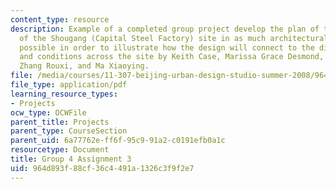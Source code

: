 ```yaml
---
content_type: resource
description: Example of a completed group project develop the plan of the upper area
  of the Shougang (Capital Steel Factory) site in as much architectural detail as
  possible in order to illustrate how the design will connect to the different uses
  and conditions across the site by Keith Case, Marissa Grace Desmond, Kristina Katich,
  Zhang Rouxi, and Ma Xiaoying.
file: /media/courses/11-307-beijing-urban-design-studio-summer-2008/964d893f88cf36c4491a1326c3f9f2e7_group4_assn3.pdf
file_type: application/pdf
learning_resource_types:
- Projects
ocw_type: OCWFile
parent_title: Projects
parent_type: CourseSection
parent_uid: 6a77762e-ff6f-95c9-91a2-c0191efb0a1c
resourcetype: Document
title: Group 4 Assignment 3
uid: 964d893f-88cf-36c4-491a-1326c3f9f2e7
---
```

